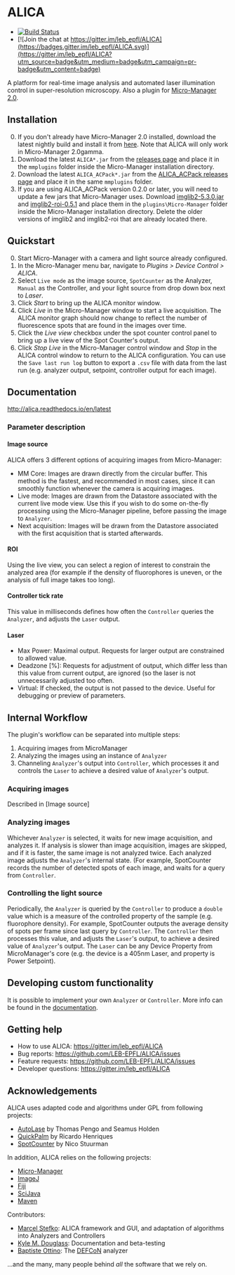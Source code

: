 # ALICA

- [![Build Status](https://travis-ci.org/LEB-EPFL/ALICA.svg?branch=master)](https://travis-ci.org/LEB-EPFL/ALICA)
- [![Join the chat at https://gitter.im/leb_epfl/ALICA](https://badges.gitter.im/leb_epfl/ALICA.svg)](https://gitter.im/leb_epfl/ALICA?utm_source=badge&utm_medium=badge&utm_campaign=pr-badge&utm_content=badge)

A platform for real-time image analysis and automated laser
illumination control in super-resolution microscopy. Also a plugin for
[Micro-Manager 2.0](https://micro-manager.org/).

## Installation
0. If you don't already have Micro-Manager 2.0 installed, download the
   latest nightly build and install it from
   [here](https://valelab4.ucsf.edu/~MM/nightlyBuilds/2.0.0-gamma/Windows/). Note
   that ALICA will only work in Micro-Manager 2.0gamma.
1. Download the latest `ALICA*.jar` from the [releases
page](https://github.com/LEB-EPFL/ALICA/releases) and place it in the
`mmplugins` folder inside the Micro-Manager installation directory.
2. Download the latest `ALICA_ACPack*.jar` from the [ALICA_ACPack
   releases page](https://github.com/LEB-EPFL/ALICA_ACPack/releases)
   and place it in the same `mmplugins` folder.
3. If you are using ALICA_ACPack version 0.2.0 or later, you will need
   to update a few jars that Micro-Manager uses. Download
   [imglib2-5.3.0.jar](http://maven.imagej.net/service/local/repositories/releases/content/net/imglib2/imglib2/5.3.0/imglib2-5.3.0.jar)
   and
   [imglib2-roi-0.5.1](http://maven.imagej.net/service/local/repositories/releases/content/net/imglib2/imglib2-roi/0.5.1/imglib2-roi-0.5.1.jar)
   and place them in the `plugins\Micro-Manager` folder inside the
   Micro-Manager installation directory. Delete the older versions of
   imglib2 and imglib2-roi that are already located there.

## Quickstart

0. Start Micro-Manager with a camera and light source already
   configured.
1. In the Micro-Manager menu bar, navigate to *Plugins > Device
   Control > ALICA*.
2. Select `Live mode` as the image source, `SpotCounter` as the
   Analyzer, `Manual` as the Controller, and your light source from
   drop down box next to *Laser*.
3. Click *Start* to bring up the ALICA monitor window.
4. Click *Live* in the Micro-Manager window to start a live
   acquisition. The ALICA monitor graph should now change to reflect
   the number of fluorescence spots that are found in the images over
   time.
5. Click the *Live view* checkbox under the spot counter control panel
   to bring up a live view of the Spot Counter's output.
6. Click *Stop Live* in the Micro-Manager control window and *Stop* in
   the ALICA control window to return to the ALICA configuration. You
   can use the `Save last run log` button to export a `.csv` file with
   data from the last run (e.g. analyzer output, setpoint, controller
   output for each image).
   
## Documentation

http://alica.readthedocs.io/en/latest

### Parameter description

#### Image source
ALICA offers 3 different options of acquiring images from
Micro-Manager:
- MM Core: Images are drawn directly from the circular buffer. This
  method is the fastest, and recommended in most cases, since it can
  smoothly function whenever the camera is acquiring images.
- Live mode: Images are drawn from the Datastore associated with the
  current live mode view. Use this if you wish to do some on-the-fly
  processing using the Micro-Manager pipeline, before passing the
  image to `Analyzer`.
- Next acquisition: Images will be drawn from the Datastore associated
  with the first acquisition that is started afterwards.
 
#### ROI
Using the live view, you can select a region of interest to constrain
the analyzed area (for example if the density of fluorophores is
uneven, or the analysis of full image takes too long).

#### Controller tick rate
This value in milliseconds defines how often the `Controller` queries
the `Analyzer`, and adjusts the `Laser` output.

#### Laser
- Max Power: Maximal output. Requests for larger output are
  constrained to allowed value.
- Deadzone [%]: Requests for adjustment of output, which differ less
  than this value from current output, are ignored (so the laser is
  not unnecessarily adjusted too often.
- Virtual: If checked, the output is not passed to the device. Useful
  for debugging or preview of parameters.

## Internal Workflow
The plugin's workflow can be separated into multiple steps:
1. Acquiring images from MicroManager
2. Analyzing the images using an instance of `Analyzer`
3. Channeling `Analyzer`'s output into `Controller`, which processes
   it and controls the `Laser` to achieve a desired value of
   `Analyzer`'s output.

### Acquiring images
Described in [Image source]
 
### Analyzing images
Whichever `Analyzer` is selected, it waits for new image acquisition,
and analyzes it. If analysis is slower than image acquisition, images
are skipped, and if it is faster, the same image is not analyzed
twice. Each analyzed image adjusts the `Analyzer`'s internal
state. (For example, SpotCounter records the number of detected spots
of each image, and waits for a query from `Controller`.

### Controlling the light source
Periodically, the `Analyzer` is queried by the `Controller` to produce
a `double` value which is a measure of the controlled property of the
sample (e.g. fluorophore density). For example, SpotCounter outputs
the average density of spots per frame since last query by
`Controller`. The `Controller` then processes this value, and adjusts
the `Laser`'s output, to achieve a desired value of `Analyzer`'s
output. The `Laser` can be any Device Property from MicroManager's
core (e.g. the device is a 405nm Laser, and property is Power
Setpoint).

## Developing custom functionality
It is possible to implement your own `Analyzer` or `Controller`.  More
info can be found in the [documentation](http://alica.readthedocs.io).

## Getting help

- How to use ALICA: https://gitter.im/leb_epfl/ALICA
- Bug reports: https://github.com/LEB-EPFL/ALICA/issues
- Feature requests: https://github.com/LEB-EPFL/ALICA/issues
- Developer questions: https://gitter.im/leb_epfl/ALICA

## Acknowledgements
ALICA uses adapted code and algorithms under GPL from following
projects:
- [AutoLase](https://micro-manager.org/wiki/AutoLase) by Thomas Pengo
  and Seamus Holden
- [QuickPalm](http://imagej.net/QuickPALM) by Ricardo Henriques
- [SpotCounter](http://imagej.net/SpotCounter) by Nico Stuurman

In addition, ALICA relies on the following projects:
- [Micro-Manager](https://micro-manager.org/)
- [ImageJ](https://imagej.net/Welcome)
- [Fiji](https://fiji.sc/)
- [SciJava](http://scijava.org/)
- [Maven](https://maven.apache.org/)
 
Contributors:
- [Marcel Stefko](https://github.com/MStefko): ALICA framework and
  GUI, and adaptation of algorithms into Analyzers and Controllers
- [Kyle M. Douglass](https://github.com/kmdouglass): Documentation and
  beta-testing
- [Baptiste Ottino](https://github.com/bottino): The
  [DEFCoN](https://github.com/LEB-EPFL/DEFCoN-ImageJ) analyzer

...and the many, many people behind *all* the software that we
rely on.

